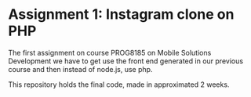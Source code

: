 <h1>Assignment 1: Instagram clone on PHP</h1>


The first assignment on course PROG8185 on Mobile Solutions Development we have
to get use the front end generated in our previous course and then instead of 
node.js, use php.

This repository holds the final code, made in approximated 2 weeks.
